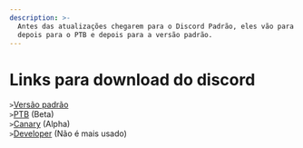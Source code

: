 ```yaml
---
description: >-
  Antes das atualizações chegarem para o Discord Padrão, eles vão para Canary
  depois para o PTB e depois para a versão padrão.
---
```


# Links para download do discord

`>`[Versão padrão](https://discord.com/api/download?platform=win)\
`>`[PTB](https://discordapp.com/api/download/ptb?platform=win) (Beta)\
`>`[Canary](https://discord.com/api/download/canary?platform=win) (Alpha)\
`>`[Developer](https://discord.com/api/download/development?platform=win) (Não é mais usado)&#x20;
